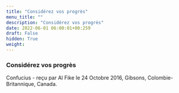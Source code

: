 ```yaml
---
title: "Considérez vos progrès"
menu_title: ""
description: "Considérez vos progrès"
date: 2022-06-01 06:00:01+00:259
draft: False
hidden: True
weight:
---
```

### Considérez vos progrès

Confucius - reçu par Al Fike le 24 Octobre 2016, Gibsons, Colombie-Britannique, Canada.



